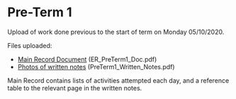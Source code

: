 # Pre-Term 1
Upload of work done previous to the start of term on Monday 05/10/2020.

Files uploaded:
* [Main Record Document](../master/LCairns_WeekltRecords/PreTerm1/ER_PreTerm1_Doc.pdf) (ER_PreTerm1_Doc.pdf)
* [Photos of written notes](../PreTerm1_Written_Notes.pdf) (PreTerm1_Written_Notes.pdf)

Main Record contains lists of activities attempted each day, and a reference table to the relevant page in the written notes.
